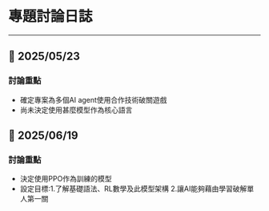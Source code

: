 # 專題討論日誌
---
## 📅 2025/05/23

### 討論重點
- 確定專案為多個AI agent使用合作技術破關遊戲
- 尚未決定使用甚麼模型作為核心語言

## 📅 2025/06/19

### 討論重點
- 決定使用PPO作為訓練的模型
- 設定目標:1.了解基礎語法、RL數學及此模型架構 2.讓AI能夠藉由學習破解單人第一關 
